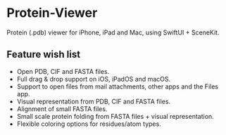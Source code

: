 # Protein-Viewer
Protein (.pdb) viewer for iPhone, iPad and Mac, using SwiftUI + SceneKit.

## Feature wish list
- Open PDB, CIF and FASTA files.
- Full drag & drop support on iOS, iPadOS and macOS.
- Support to open files from mail attachments, other apps and the Files app.
- Visual representation from PDB, CIF and FASTA files.
- Alignment of small FASTA files.
- Small scale protein folding from FASTA files + visual representation.
- Flexible coloring options for residues/atom types.
